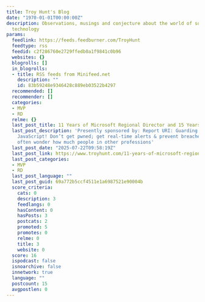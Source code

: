```yaml
---
title: Troy Hunt's Blog
date: "1970-01-01T00:00:00Z"
description: Observations, musings and conjecture about the world of software and
  technology
params:
  feedlink: https://feeds.feedburner.com/TroyHunt
  feedtype: rss
  feedid: c2f286760e2729ffedb0a1f9841c0b96
  websites: {}
  blogrolls: []
  in_blogrolls:
  - title: RSS feeds from Minifeed.net
    description: ""
    id: 83b59248e9346428c889eb03522b4297
  recommended: []
  recommender: []
  categories:
  - MVP
  - RD
  relme: {}
  last_post_title: 11 Years of Microsoft Regional Director and 15 Years of MVP
  last_post_description: 'Presently sponsored by: Report URI: Guarding you from rogue
    JavaScript! Don’t get pwned; get real-time alerts & prevent breaches #SecureYourSiteI
    often wonder how much people in other professions'
  last_post_date: "2025-07-22T09:58:19Z"
  last_post_link: https://www.troyhunt.com/11-years-of-microsoft-regional-director-and-15-years-of-mvp/
  last_post_categories:
  - MVP
  - RD
  last_post_language: ""
  last_post_guid: 69a772b5ccf4511e1a6987521e90004b
  score_criteria:
    cats: 0
    description: 3
    feedlangs: 0
    hasContent: 0
    hasPosts: 3
    postcats: 2
    promoted: 5
    promotes: 0
    relme: 0
    title: 3
    website: 0
  score: 16
  ispodcast: false
  isnoarchive: false
  innetwork: true
  language: ""
  postcount: 15
  avgpostlen: 0
---
```

